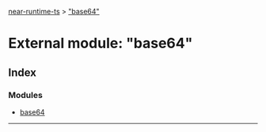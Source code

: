 [near-runtime-ts](../README.md) > ["base64"](../modules/_base64_.md)

# External module: "base64"

## Index

### Modules

* [base64](_base64_.base64.md)

---

